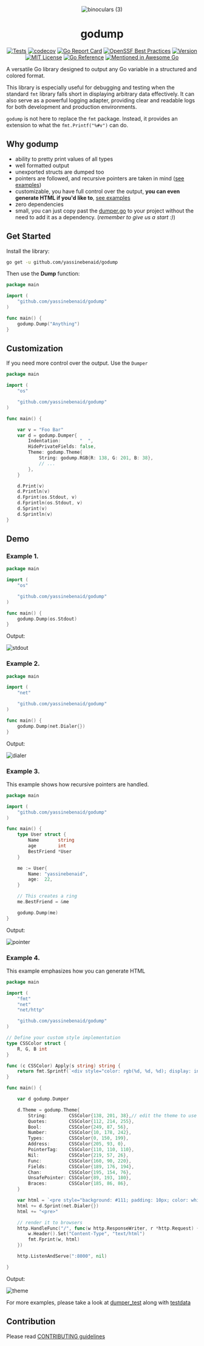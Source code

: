 <div align="center">

<div width="50px" height="50px">

![binoculars (3)](https://github.com/yassinebenaid/godump/assets/101285507/f2d40c7a-6f5c-4dd9-9580-3accc74efeb4)

</div>

<h1> godump </h1>
</div>

<div align="center">

[![Tests](https://github.com/yassinebenaid/godump/actions/workflows/test.yml/badge.svg)](https://github.com/yassinebenaid/godump/actions/workflows/test.yml)
[![codecov](https://codecov.io/github/yassinebenaid/godump/graph/badge.svg?token=EAZNA85AIS)](https://codecov.io/github/yassinebenaid/godump)
[![Go Report Card](https://goreportcard.com/badge/github.com/yassinebenaid/godump)](https://goreportcard.com/report/github.com/yassinebenaid/godump)
[![OpenSSF Best Practices](https://www.bestpractices.dev/projects/9241/badge)](https://www.bestpractices.dev/projects/9241)
[![Version](https://badge.fury.io/gh/yassinebenaid%2Fgodump.svg)](https://badge.fury.io/gh/yassinebenaid%2Fgodump)
[![MIT License](https://img.shields.io/badge/license-MIT-blue.svg)](./LICENCE)
[![Go Reference](https://pkg.go.dev/badge/github.com/yassinebenaid/godump.svg)](https://pkg.go.dev/github.com/yassinebenaid/godump)
[![Mentioned in Awesome Go](https://awesome.re/mentioned-badge-flat.svg)](https://github.com/avelino/awesome-go?tab=readme-ov-file#parsersencodersdecoders)


</div>

A versatile Go library designed to output any Go variable in a structured and colored format.

This library is especially useful for debugging and testing when the standard `fmt` library falls short in displaying arbitrary data effectively. It can also serve as a powerful logging adapter, providing clear and readable logs for both development and production environments.

`godump` is not here to replace the `fmt` package. Instead, it provides an extension to what the `fmt.Printf("%#v")` can do.

## Why godump

- ability to pretty print values of all types
- well formatted output
- unexported structs are dumped too
- pointers are followed, and recursive pointers are taken in mind ([see examples](#example-3))
- customizable, you have full control over the output, **you can even generate HTML if you'd like to**, [see examples](#example-4)
- zero dependencies
- small, you can just copy past the [dumper.go](./dumper.go) to your project without the need to add it as a dependency. (_remember to give us a start :)_)

## Get Started

Install the library:

```bash
go get -u github.com/yassinebenaid/godump
```

Then use the **Dump** function:

```go
package main

import (
	"github.com/yassinebenaid/godump"
)

func main() {
	godump.Dump("Anything")
}

```

## Customization

If you need more control over the output. Use the `Dumper`

```go
package main

import (
	"os"

	"github.com/yassinebenaid/godump"
)

func main() {

	var v = "Foo Bar"
	var d = godump.Dumper{
		Indentation:       "  ",
		HidePrivateFields: false,
		Theme: godump.Theme{
			String: godump.RGB{R: 138, G: 201, B: 38},
			// ...
		},
	}

	d.Print(v)
	d.Println(v)
	d.Fprint(os.Stdout, v)
	d.Fprintln(os.Stdout, v)
	d.Sprint(v)
	d.Sprintln(v)
}

```

## Demo

### Example 1.

```go
package main

import (
	"os"

	"github.com/yassinebenaid/godump"
)

func main() {
	godump.Dump(os.Stdout)
}

```

Output:

![stdout](./demo/stdout.png)

### Example 2.

```go
package main

import (
	"net"

	"github.com/yassinebenaid/godump"
)

func main() {
	godump.Dump(net.Dialer{})
}

```

Output:

![dialer](./demo/dialer.png)

### Example 3.

This example shows how recursive pointers are handled.

```go
package main

import (
	"github.com/yassinebenaid/godump"
)

func main() {
	type User struct {
		Name       string
		age        int
		BestFriend *User
	}

	me := User{
		Name: "yassinebenaid",
		age:  22,
	}

    // This creates a ring
	me.BestFriend = &me

	godump.Dump(me)
}
```

Output:

![pointer](./demo/pointer.png)

### Example 4.

This example emphasizes how you can generate HTML

```go
package main

import (
	"fmt"
	"net"
	"net/http"

	"github.com/yassinebenaid/godump"
)

// Define your custom style implementation
type CSSColor struct {
	R, G, B int
}

func (c CSSColor) Apply(s string) string {
	return fmt.Sprintf(`<div style="color: rgb(%d, %d, %d); display: inline-block">%s</div>`, c.R, c.G, c.B, s)
}

func main() {

	var d godump.Dumper

	d.Theme = godump.Theme{
		String:        CSSColor{138, 201, 38},// edit the theme to use your implementation
		Quotes:        CSSColor{112, 214, 255},
		Bool:          CSSColor{249, 87, 56},
		Number:        CSSColor{10, 178, 242},
		Types:         CSSColor{0, 150, 199},
		Address:       CSSColor{205, 93, 0},
		PointerTag:    CSSColor{110, 110, 110},
		Nil:           CSSColor{219, 57, 26},
		Func:          CSSColor{160, 90, 220},
		Fields:        CSSColor{189, 176, 194},
		Chan:          CSSColor{195, 154, 76},
		UnsafePointer: CSSColor{89, 193, 180},
		Braces:        CSSColor{185, 86, 86},
	}

	var html = `<pre style="background: #111; padding: 10px; color: white">`
	html += d.Sprint(net.Dialer{})
	html += "<pre>"

    // render it to browsers
	http.HandleFunc("/", func(w http.ResponseWriter, r *http.Request) {
		w.Header().Set("Content-Type", "text/html")
		fmt.Fprint(w, html)
	})

	http.ListenAndServe(":8000", nil)

}

```

Output:

![theme](./demo/theme.png)

For more examples, please take a look at [dumper_test](./dumper_test.go) along with [testdata](./testdata)

## Contribution

Please read [CONTRIBUTING guidelines](.github/CONTRIBUTING.md)

